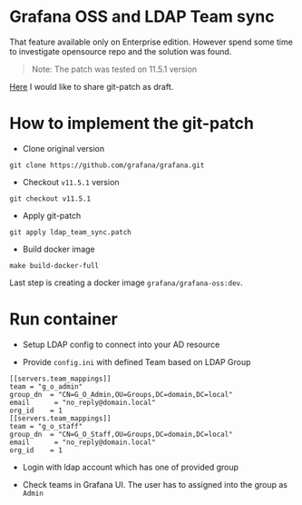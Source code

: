 # Grafana OSS and LDAP Team sync

That feature available only on Enterprise edition.
However spend some time to investigate opensource repo and the solution was found.

> Note: The patch was tested on 11.5.1 version

[Here](https://github.com/RYunisov/atomic-notes/blob/main/src/topics/grafana-ldap-team-sync/ldap_team_sync.patch) I would like to share git-patch as draft.

# How to implement the git-patch

* Clone original version

```
git clone https://github.com/grafana/grafana.git
```

* Checkout `v11.5.1` version

```
git checkout v11.5.1
```

* Apply git-patch

```
git apply ldap_team_sync.patch
```

* Build docker image

```
make build-docker-full
```

Last step is creating a docker image `grafana/grafana-oss:dev`.

# Run container

* Setup LDAP config to connect into your AD resource

* Provide `config.ini` with defined Team based on LDAP Group

```
[[servers.team_mappings]]
team = "g_o_admin"
group_dn  = "CN=G_O_Admin,OU=Groups,DC=domain,DC=local"
email      = "no_reply@domain.local"
org_id    = 1
[[servers.team_mappings]]
team = "g_o_staff"
group_dn  = "CN=G_O_Staff,OU=Groups,DC=domain,DC=local"
email      = "no_reply@domain.local"
org_id    = 1
```
 
* Login with ldap account which has one of provided group

* Check teams in Grafana UI. The user has to assigned into the group as `Admin`
